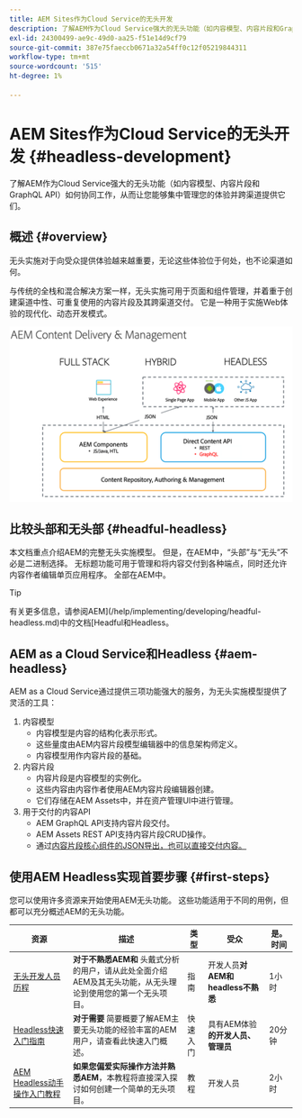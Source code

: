 ```yaml
---
title: AEM Sites作为Cloud Service的无头开发
description: 了解AEM作为Cloud Service强大的无头功能（如内容模型、内容片段和GraphQL API）如何协同工作，从而让您能够集中管理您的体验并跨渠道提供它们。
exl-id: 24300499-ae9c-49d0-aa25-f51e14d9cf79
source-git-commit: 387e75faeccb0671a32a54ff0c12f05219844311
workflow-type: tm+mt
source-wordcount: '515'
ht-degree: 1%

---
```



# AEM Sites作为Cloud Service的无头开发 {#headless-development}

了解AEM作为Cloud Service强大的无头功能（如内容模型、内容片段和GraphQL API）如何协同工作，从而让您能够集中管理您的体验并跨渠道提供它们。

## 概述 {#overview}

无头实施对于向受众提供体验越来越重要，无论这些体验位于何处，也不论渠道如何。

与传统的全栈和混合解决方案一样，无头实施可用于页面和组件管理，并着重于创建渠道中性、可重复使用的内容片段及其跨渠道交付。 它是一种用于实施Web体验的现代化、动态开发模式。

![AEM实施模型](assets/aem-implementation-models.png)

## 比较头部和无头部 {#headful-headless}

本文档重点介绍AEM的完整无头实施模型。 但是，在AEM中，“头部”与“无头”不必是二进制选择。 无标题功能可用于管理和将内容交付到各种端点，同时还允许内容作者编辑单页应用程序。 全部在AEM中。

>[!TIP]
>
>有关更多信息，请参阅AEM](/help/implementing/developing/headful-headless.md)中的文档[Headful和Headless。

## AEM as a Cloud Service和Headless {#aem-headless}

AEM as a Cloud Service通过提供三项功能强大的服务，为无头实施模型提供了灵活的工具：

1. 内容模型
   * 内容模型是内容的结构化表示形式。
   * 这些量度由AEM内容片段模型编辑器中的信息架构师定义。
   * 内容模型用作内容片段的基础。
1. 内容片段
   * 内容片段是内容模型的实例化。
   * 这些内容由内容作者使用AEM内容片段编辑器创建。
   * 它们存储在AEM Assets中，并在资产管理UI中进行管理。
1. 用于交付的内容API
   * AEM GraphQL API支持内容片段交付。
   * AEM Assets REST API支持内容片段CRUD操作。
   * 通过[内容片段核心组件的JSON导出，也可以直接交付内容。](https://experienceleague.adobe.com/docs/experience-manager-core-components/using/components/content-fragment-component.html)

## 使用AEM Headless实现首要步骤 {#first-steps}

您可以使用许多资源来开始使用AEM无头功能。 这些功能适用于不同的用例，但都可以充分概述AEM的无头功能。

| 资源 | 描述 | 类型 | 受众 | 是。 时间 |
|---|---|---|---|---|
| [无头开发人员历程](/help/journey-headless/developer/overview.md) | **对于不熟悉AEM和** 头戴式分析的用户，请从此处全面介绍AEM及其无头功能，从无头理论到使用您的第一个无头项目。 | 指南 | 开发人员&#x200B;**对AEM和headless不熟悉** | 1小时 |
| [Headless快速入门指南](/help/implementing/developing/headless/getting-started/introduction.md) | **对于需要** 简要概要了解AEM主要无头功能的经验丰富的AEM用户，请查看此快速入门概述。 | 快速入门 | 具有AEM体验&#x200B;**的开发人员、管理员** | 20分钟 |
| [AEM Headless动手操作入门教程](https://experienceleague.adobe.com/docs/experience-manager-learn/getting-started-with-aem-headless/graphql/multi-step/overview.html) | **如果您偏爱实际操作方法并熟悉AEM**，本教程将直接深入探讨如何创建一个简单的无头项目。 | 教程 | 开发人员 | 2小时 |
